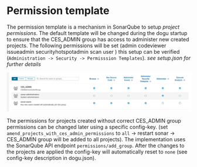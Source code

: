# Permission template

The permission template is a mechanism in SonarQube to setup *project permissions*. The default template will be changed
during the dogu startup to ensure that the CES_ADMIN group has access to administer new created projects. The following
permissions will be set (admin codeviewer issueadmin securityhotspotadmin scan user ) this setup can be verified
(`Administration -> Security -> Permisssion Templates`). *see setup.json for further details*

![default template overview](../assets/default_template_ces_admin_permissions.png)


The permissions for projects created without correct CES_ADMIN group permissions can be changed later using a specific config-key.
(set `amend_projects_with_ces_admin_permissions` to `all` -> restart sonar -> CES_ADMIN group will be added to all projects).
The implementation uses the SonarQube API endpoint `permissions/add_group`. After the changes to the projects are applied the config-key
will automatically reset to `none` (see config-key description in dogu.json). 
